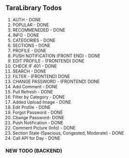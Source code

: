 ## TaraLibrary Todos

1. AUTH - DONE
2. POPULAR - DONE
3. RECOMMENEDED - DONE
4. INFO - DONE
5. CATEGORIES - DONE
6. SECTIONS - DONE
7. PROFILE - DONE
14. PUSH NOTIFICATION (FRONT END) - DONE
8. EDIT PROFILE - (FRONTEND) DONE
9. CHECK IF 401 - DONE
10. SEARCH - DONE
11. FILTER - (FRONTEND) DONE
12. CHANGE PASSWORD - (FRONTEND) DONE
13. Add Comment - DONE
14. Pull Refresh - DONE
15. Filter by Category - DONE
16. Added Upload Image - DONE
17. Edit Profile - DONE
18. Forgot Password - DONE
19. Change Password- DONE
20. Push Notification - DONE
21. Comment Picture (Info) - DONE
22. Section State (Spacious, Congested, Moderate) - DONE
23. Call API for Day - DONE

### NEW TODO (BACKEND)

